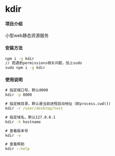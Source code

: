 # kdir

#### 项目介绍

小型web静态资源服务


#### 安装方法

```cmd
npm i -g kdir
// 若遇到permissions相关问题，加上sudo
sudo npm i -g kdir
```

#### 使用说明

```cmd
# 指定端口号，默认8000
kdir -p 8000

# 指定根目录，默认是当前进程启动地址（即process.cwd())
kdir -r /user/desktop/test

# 指定域名，默认127.0.0.1
kdir -h hostname

# 查看版本号
kdir -v

# 查看帮助
kdir --help
```
